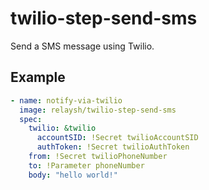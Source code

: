 # twilio-step-send-sms

Send a SMS message using Twilio. 

## Example

```yaml
- name: notify-via-twilio
  image: relaysh/twilio-step-send-sms
  spec:
    twilio: &twilio
      accountSID: !Secret twilioAccountSID
      authToken: !Secret twilioAuthToken
    from: !Secret twilioPhoneNumber
    to: !Parameter phoneNumber
    body: "hello world!"
```
